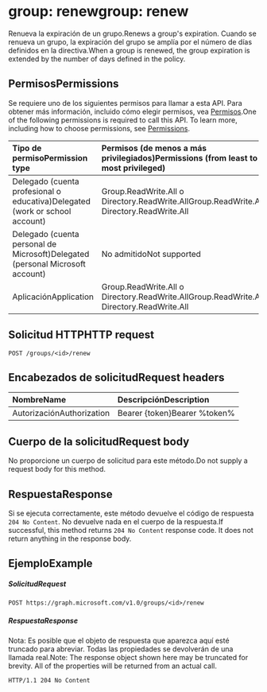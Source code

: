 # <a name="group-renew"></a><span data-ttu-id="f4133-101">group: renew</span><span class="sxs-lookup"><span data-stu-id="f4133-101">group: renew</span></span>

<span data-ttu-id="f4133-102">Renueva la expiración de un grupo.</span><span class="sxs-lookup"><span data-stu-id="f4133-102">Renews a group's expiration.</span></span> <span data-ttu-id="f4133-103">Cuando se renueva un grupo, la expiración del grupo se amplía por el número de días definidos en la directiva.</span><span class="sxs-lookup"><span data-stu-id="f4133-103">When a group is renewed, the group expiration is extended by the number of days defined in the policy.</span></span>

## <a name="permissions"></a><span data-ttu-id="f4133-104">Permisos</span><span class="sxs-lookup"><span data-stu-id="f4133-104">Permissions</span></span>

<span data-ttu-id="f4133-p102">Se requiere uno de los siguientes permisos para llamar a esta API. Para obtener más información, incluido cómo elegir permisos, vea [Permisos](../../../concepts/permissions_reference.md).</span><span class="sxs-lookup"><span data-stu-id="f4133-p102">One of the following permissions is required to call this API. To learn more, including how to choose permissions, see [Permissions](../../../concepts/permissions_reference.md).</span></span>
 

|<span data-ttu-id="f4133-107">Tipo de permiso</span><span class="sxs-lookup"><span data-stu-id="f4133-107">Permission type</span></span>      | <span data-ttu-id="f4133-108">Permisos (de menos a más privilegiados)</span><span class="sxs-lookup"><span data-stu-id="f4133-108">Permissions (from least to most privileged)</span></span>              |
|:--------------------|:---------------------------------------------------------|
|<span data-ttu-id="f4133-109">Delegado (cuenta profesional o educativa)</span><span class="sxs-lookup"><span data-stu-id="f4133-109">Delegated (work or school account)</span></span> | <span data-ttu-id="f4133-110">Group.ReadWrite.All o Directory.ReadWrite.All</span><span class="sxs-lookup"><span data-stu-id="f4133-110">Group.ReadWrite.All, Directory.ReadWrite.All</span></span>    |
|<span data-ttu-id="f4133-111">Delegado (cuenta personal de Microsoft)</span><span class="sxs-lookup"><span data-stu-id="f4133-111">Delegated (personal Microsoft account)</span></span> | <span data-ttu-id="f4133-112">No admitido</span><span class="sxs-lookup"><span data-stu-id="f4133-112">Not supported</span></span> |
|<span data-ttu-id="f4133-113">Aplicación</span><span class="sxs-lookup"><span data-stu-id="f4133-113">Application</span></span> | <span data-ttu-id="f4133-114">Group.ReadWrite.All o Directory.ReadWrite.All</span><span class="sxs-lookup"><span data-stu-id="f4133-114">Group.ReadWrite.All, Directory.ReadWrite.All</span></span> |

## <a name="http-request"></a><span data-ttu-id="f4133-115">Solicitud HTTP</span><span class="sxs-lookup"><span data-stu-id="f4133-115">HTTP request</span></span>
<!-- { "blockType": "ignored" } -->
```http
POST /groups/<id>/renew
```

## <a name="request-headers"></a><span data-ttu-id="f4133-116">Encabezados de solicitud</span><span class="sxs-lookup"><span data-stu-id="f4133-116">Request headers</span></span>
| <span data-ttu-id="f4133-117">Nombre</span><span class="sxs-lookup"><span data-stu-id="f4133-117">Name</span></span>       | <span data-ttu-id="f4133-118">Descripción</span><span class="sxs-lookup"><span data-stu-id="f4133-118">Description</span></span>|
|:---------------|:----------|
| <span data-ttu-id="f4133-119">Autorización</span><span class="sxs-lookup"><span data-stu-id="f4133-119">Authorization</span></span>  | <span data-ttu-id="f4133-120">Bearer {token}</span><span class="sxs-lookup"><span data-stu-id="f4133-120">Bearer %token%</span></span> |


## <a name="request-body"></a><span data-ttu-id="f4133-121">Cuerpo de la solicitud</span><span class="sxs-lookup"><span data-stu-id="f4133-121">Request body</span></span>

<span data-ttu-id="f4133-122">No proporcione un cuerpo de solicitud para este método.</span><span class="sxs-lookup"><span data-stu-id="f4133-122">Do not supply a request body for this method.</span></span>

## <a name="response"></a><span data-ttu-id="f4133-123">Respuesta</span><span class="sxs-lookup"><span data-stu-id="f4133-123">Response</span></span>

<span data-ttu-id="f4133-p103">Si se ejecuta correctamente, este método devuelve el código de respuesta `204 No Content`. No devuelve nada en el cuerpo de la respuesta.</span><span class="sxs-lookup"><span data-stu-id="f4133-p103">If successful, this method returns `204 No Content` response code. It does not return anything in the response body.</span></span>

## <a name="example"></a><span data-ttu-id="f4133-126">Ejemplo</span><span class="sxs-lookup"><span data-stu-id="f4133-126">Example</span></span>

##### <a name="request"></a><span data-ttu-id="f4133-127">Solicitud</span><span class="sxs-lookup"><span data-stu-id="f4133-127">Request</span></span>

<!-- {
  "blockType": "request",
  "name": "group_renew"
}-->
```http
POST https://graph.microsoft.com/v1.0/groups/<id>/renew
```

##### <a name="response"></a><span data-ttu-id="f4133-128">Respuesta</span><span class="sxs-lookup"><span data-stu-id="f4133-128">Response</span></span>
<span data-ttu-id="f4133-p104">Nota: Es posible que el objeto de respuesta que aparezca aquí esté truncado para abreviar. Todas las propiedades se devolverán de una llamada real.</span><span class="sxs-lookup"><span data-stu-id="f4133-p104">Note: The response object shown here may be truncated for brevity. All of the properties will be returned from an actual call.</span></span>
<!-- {
  "blockType": "response",
  "truncated": true,
  "@odata.type": "Boolean"
} -->
```http
HTTP/1.1 204 No Content
```

<!-- uuid: 8fcb5dbc-d5aa-4681-8e31-b001d5168d79
2015-10-25 14:57:30 UTC -->
<!-- {
  "type": "#page.annotation",
  "description": "group: renew",
  "keywords": "",
  "section": "documentation",
  "tocPath": ""
}-->